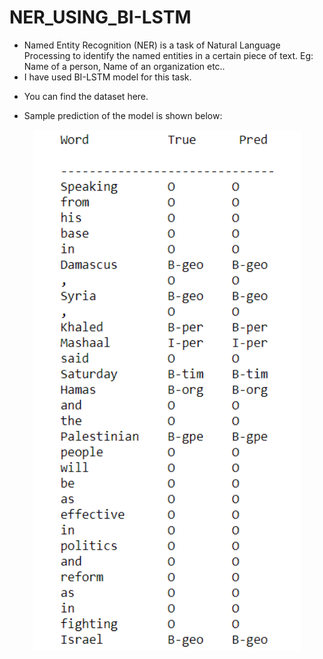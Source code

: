# NER_USING_BI-LSTM
- Named Entity Recognition (NER) is a task of Natural Language Processing to identify the named entities in a certain piece of text. 
Eg: Name of a person, Name of an organization etc..
- I have used BI-LSTM model for this task.
- <p> You can find the dataset <a herf="https://github.com/NAVANEETHELITE/NER_USING_BI-LSTM/blob/master/DATA/new_ner.csv">here.</a></p>
- Sample prediction of the model is shown below:
<center>
<img src = "https://github.com/NAVANEETHELITE/NER_USING_BI-LSTM/blob/master/PRED_IMG/PREDICTED_ENTITIES.png" width="85%" title="Sample Prediction" alt="Sample Prediction">
</center>
